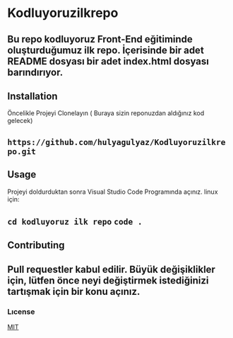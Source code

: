 # Kodluyoruzilkrepo
Bu repo kodluyoruz Front-End eğitiminde oluşturduğumuz ilk repo. İçerisinde bir adet README dosyası bir adet index.html dosyası barındırıyor.
--------------------------------------------------
## Installation 
Öncelikle Projeyi Clonelayın ( Buraya sizin reponuzdan aldığınız kod gelecek)

``` https://github.com/hulyagulyaz/Kodluyoruzilkrepo.git ```
-------------------------------------------------
## Usage 
Projeyi doldurduktan sonra Visual Studio Code Programında açınız.
linux için: 

``` cd kodluyoruz ilk repo ```
``` code . ```
-------------------------------------------------

## Contributing
Pull requestler kabul edilir. Büyük değişiklikler için, lütfen önce neyi değiştirmek istediğinizi tartışmak için bir konu açınız.
-------------------------------------------------
### Lıcense

[MIT](https://choosealicense.com/licenses/mit/)
